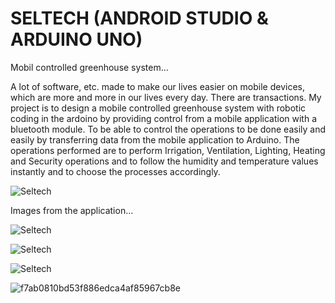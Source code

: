 # SELTECH (ANDROID STUDIO & ARDUINO UNO)
Mobil controlled greenhouse system...

A lot of software, etc. made to make our lives easier on mobile devices, which are more and more in our lives every day. There are transactions. My project is to design a mobile controlled greenhouse system with robotic coding in the ardoino by providing control from a mobile application with a bluetooth module. To be able to control the operations to be done easily and easily by transferring data from the mobile application to Arduino. The operations performed are to perform Irrigation, Ventilation, Lighting, Heating and Security operations and to follow the humidity and temperature values ​​instantly and to choose the processes accordingly.

![Seltech](https://user-images.githubusercontent.com/67559667/98146050-586b5680-1edc-11eb-81bf-d4eac4592662.png)


Images from the application...

![Seltech](https://user-images.githubusercontent.com/67559667/98144274-40470780-1edb-11eb-82e9-ff815eaf2e5b.png)

![Seltech](https://user-images.githubusercontent.com/67559667/98144870-a59af880-1edb-11eb-88a0-08cfd9e55c9d.png)

![Seltech](https://user-images.githubusercontent.com/67559667/98146389-94062080-1edc-11eb-9060-0ceda49def45.jpg)

![f7ab0810bd53f886edca4af85967cb8e](https://user-images.githubusercontent.com/67559667/110820657-5a855d80-82a0-11eb-9aed-ff5accdae7bc.jpg)
